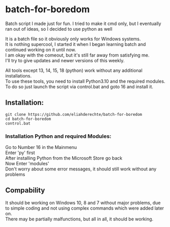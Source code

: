 # batch-for-boredom
Batch script I made just for fun. I tried to make it cmd only, but I eventually ran out of ideas, so I decided to use python as well <br/>

It is a batch file so it obviously only works for Windows systems. <br/>
It is nothing supercool, I started it when I began learning batch and continued working on it until now. <br/>
I am okay with the comeout, but it's still far away from satisfying me. <br/>
I'll try to give updates and newer versions of this weekly. <br/>

All tools except 13, 14, 15, 18 (python) work without any additional installations. <br/>
To use these tools, you need to install Python3.10 and the required modules. <br/>
To do so just launch the script via control.bat and goto 16 and install it. <br/>


## Installation:

```
git clone https://github.com/eliahderechte/batch-for-boredom
cd batch-for-boredom
control.bat
```

### Installation Python and required Modules:
Go to Number 16 in the Mainmenu <br/>
Enter 'py' first <br/>
After installing Python from the Microsoft Store go back <br/>
Now Enter 'modules' <br/>
Don't worry about some error messages, it should still work without any problems <br/>



## Compability
It should be working on Windows 10, 8 and 7 without major problems, due to simple coding and not using complex commands which were added later on. <br/>
There may be partially malfunctions, but all in all, it should be working. <br/>

